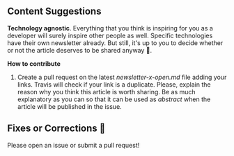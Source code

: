 ## Content Suggestions

**Technology agnostic**. Everything that you think is inspiring for you as a developer will surely inspire other people as well. Specific technologies have their own newsletter already. But still, it's up to you to decide whether or not the article deserves to be shared anyway :open_hands:.

**How to contribute**

1. Create a pull request on the latest _newsletter-x-open.md_ file adding your links. Travis will check if your link is a duplicate. Please, explain the reason why you think this article is worth sharing. Be as much explanatory as you can so that it can be used as _abstract_ when the article will be published in the issue.


## Fixes or Corrections :bug:

Please open an issue or submit a pull request!
